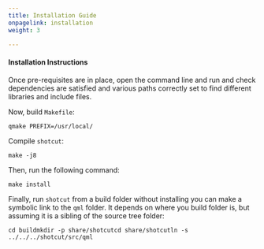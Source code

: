 ```yaml
---
title: Installation Guide
onpagelink: installation
weight: 3

---
```



#### **Installation Instructions**

Once pre-requisites are in place, open the command line and run and check dependencies are satisfied and various paths correctly set to find different libraries and include files.

Now, build `Makefile`:

    qmake PREFIX=/usr/local/

Compile `shotcut`:

    make -j8 

Then, run the following command:

    make install

Finally, run `shotcut` from a build folder without installing you can make a symbolic link to the `qml` folder. It depends on where you build folder is, but assuming it is a sibling of the source tree folder:

    cd buildmkdir -p share/shotcutcd share/shotcutln -s ../../../shotcut/src/qml

